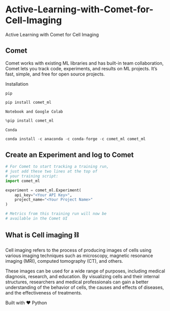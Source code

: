 # Active-Learning-with-Comet-for-Cell-Imaging
Active Learning with Comet for Cell Imaging

## Comet
Comet works with existing ML libraries and has built-in team collaboration, Comet lets you track code, experiments, and results on ML projects. It’s fast, simple, and free for open source projects.

Installation

`pip`

```python
pip install comet_ml
```

`Notebook and Google Colab`

```python
%pip install comet_ml
```

`Conda`

```python
conda install -c anaconda -c conda-forge -c comet_ml comet_ml
```



## Create an Experiment and log to Comet


```python
# For Comet to start tracking a training run,
# just add these two lines at the top of
# your training script:
import comet_ml

experiment = comet_ml.Experiment(
    api_key="<Your API Key>",
    project_name="<Your Project Name>"
)

# Metrics from this training run will now be
# available in the Comet UI
```

## What is Cell imaging ⛓
Cell imaging refers to the process of producing images of cells using various imaging techniques such as microscopy, magnetic resonance imaging (MRI), computed tomography (CT), and others. 

These images can be used for a wide range of purposes, including medical diagnosis, research, and education. By visualizing cells and their internal structures, researchers and medical professionals can gain a better understanding of the behavior of cells, the causes and effects of diseases, and the effectiveness of treatments. 


Built with ❤ Python
